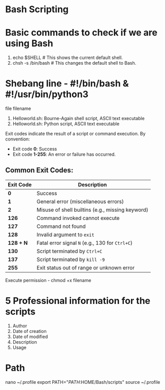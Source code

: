 # Bash Scripting 

# Basic commands to check if we are using Bash
1. echo $SHELL        # This shows the current default shell.
2. chsh -s /bin/bash   # This changes the default shell to Bash.

# Shebang line - #!/bin/bash & #!/usr/bin/python3
file filename 
1. Helloworld.sh: Bourne-Again shell script, ASCII text executable
2. Helloworld.sh: Python script, ASCII text executable 

Exit codes indicate the result of a script or command execution. By convention:
- Exit code **0**: Success
- Exit code **1-255**: An error or failure has occurred.

## Common Exit Codes:

| **Exit Code** | **Description**                                    |
| ------------- | -------------------------------------------------- |
| **0**         | Success                                            |
| **1**         | General error (miscellaneous errors)               |
| **2**         | Misuse of shell builtins (e.g., missing keyword)   |
| **126**       | Command invoked cannot execute                     |
| **127**       | Command not found                                  |
| **128**       | Invalid argument to `exit`                         |
| **128 + N**   | Fatal error signal `N` (e.g., 130 for `Ctrl+C`)    |
| **130**       | Script terminated by `Ctrl+C`                      |
| **137**       | Script terminated by `kill -9`                     |
| **255**       | Exit status out of range or unknown error          |

Execute permission - chmod +x filename

# 5 Professional information for the scripts
1. Author
2. Date of creation
3. Date of modified
4. Description
5. Usage

# Path
nano ~/.profile
export PATH="$PATH:$HOME/Bash/scripts"
source ~/.profile













